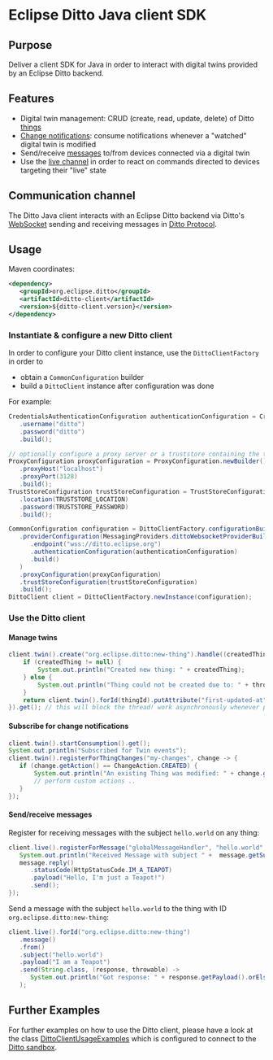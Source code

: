 # Eclipse Ditto Java client SDK

## Purpose

Deliver a client SDK for Java in order to interact with digital twins provided by an Eclipse Ditto backend.

## Features

* Digital twin management: CRUD (create, read, update, delete) of Ditto [things](https://www.eclipse.org/ditto/basic-thing.html)
* [Change notifications](https://www.eclipse.org/ditto/basic-changenotifications.html): 
  consume notifications whenever a "watched" digital twin is modified 
* Send/receive [messages](https://www.eclipse.org/ditto/basic-messages.html) to/from devices connected via a digital twin
* Use the [live channel](https://www.eclipse.org/ditto/protocol-twinlive.html#live) in order to react on commands directed
  to devices targeting their "live" state

## Communication channel

The Ditto Java client interacts with an Eclipse Ditto backend via Ditto's 
[WebSocket](https://www.eclipse.org/ditto/httpapi-protocol-bindings-websocket.html) sending and receiving messages
in [Ditto Protocol](https://www.eclipse.org/ditto/protocol-overview.html).

## Usage

Maven coordinates:

```xml
<dependency>
   <groupId>org.eclipse.ditto</groupId>
   <artifactId>ditto-client</artifactId>
   <version>${ditto-client.version}</version>
</dependency>
```

### Instantiate & configure a new Ditto client

In order to configure your Ditto client instance, use the `DittoClientFactory` in order to 
* obtain a `CommonConfiguration` builder
* build a `DittoClient` instance after configuration was done

For example:

```java
CredentialsAuthenticationConfiguration authenticationConfiguration = CredentialsAuthenticationConfiguration.newBuilder()
   .username("ditto")
   .password("ditto")
   .build();

// optionally configure a proxy server or a truststore containing the trusted CAs for SSL connection establishment
ProxyConfiguration proxyConfiguration = ProxyConfiguration.newBuilder()
   .proxyHost("localhost")
   .proxyPort(3128)
   .build();
TrustStoreConfiguration trustStoreConfiguration = TrustStoreConfiguration.newBuilder()
   .location(TRUSTSTORE_LOCATION)
   .password(TRUSTSTORE_PASSWORD)
   .build();

CommonConfiguration configuration = DittoClientFactory.configurationBuilder()
   .providerConfiguration(MessagingProviders.dittoWebsocketProviderBuilder()
      .endpoint("wss://ditto.eclipse.org")
      .authenticationConfiguration(authenticationConfiguration)
      .build()
   )
   .proxyConfiguration(proxyConfiguration)
   .trustStoreConfiguration(trustStoreConfiguration)
   .build();
DittoClient client = DittoClientFactory.newInstance(configuration);
```

### Use the Ditto client

#### Manage twins

```java
client.twin().create("org.eclipse.ditto:new-thing").handle((createdThing, throwable) -> {
    if (createdThing != null) {
        System.out.println("Created new thing: " + createdThing);
    } else {
        System.out.println("Thing could not be created due to: " + throwable.getMessage());
    }
    return client.twin().forId(thingId).putAttribute("first-updated-at", OffsetDateTime.now().toString());
}).get(); // this will block the thread! work asynchronously whenever possible!
```

#### Subscribe for change notifications

```java
client.twin().startConsumption().get();
System.out.println("Subscribed for Twin events");
client.twin().registerForThingChanges("my-changes", change -> {
   if (change.getAction() == ChangeAction.CREATED) {
       System.out.println("An existing Thing was modified: " + change.getThing());
       // perform custom actions ..
   }
});
```

#### Send/receive messages

Register for receiving messages with the subject `hello.world` on any thing:

```java
client.live().registerForMessage("globalMessageHandler", "hello.world", message -> {
   System.out.println("Received Message with subject " +  message.getSubject());
   message.reply()
      .statusCode(HttpStatusCode.IM_A_TEAPOT)
      .payload("Hello, I'm just a Teapot!")
      .send();
});
```

Send a message with the subject `hello.world` to the thing with ID `org.eclipse.ditto:new-thing`:

```java
client.live().forId("org.eclipse.ditto:new-thing")
   .message()
   .from()
   .subject("hello.world")
   .payload("I am a Teapot")
   .send(String.class, (response, throwable) ->
      System.out.println("Got response: " + response.getPayload().orElse(null))
   );
```

## Further Examples

For further examples on how to use the Ditto client, please have a look at the class 
[DittoClientUsageExamples](src/test/java/org/eclipse/ditto/client/DittoClientUsageExamples.java) which is
configured to connect to the [Ditto sandbox](https://ditto.eclipse.org).
